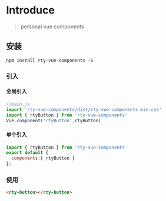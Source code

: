 # Introduce

> personal vue components

## 安装

```
npm install rty-vue-components -S
```

### 引入

#### 全局引入

``` js
//main.js
import 'rty-vue-components/dist/rty-vue-components.min.css'
import { rtyButton } from 'rty-vue-components'
Vue.component('rtyButton',rtyButton)
```

#### 单个引入

``` js
import { rtyButton } from 'rty-vue-components'
export default {
  components:{ rtyButton }
};
```

### 使用

``` html
<rty-button></rty-button>
```
